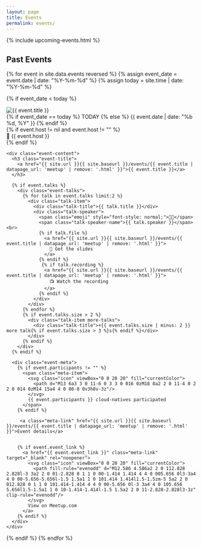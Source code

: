 ```yaml
---
layout: page
title: Events
permalink: events/
---
```


{% include upcoming-events.html %}

## Past Events

<div class="events-grid">
{% for event in site.data.events reversed %}
 {% assign event_date = event.date | date: "%Y-%m-%d" %}
 {% assign today = site.time | date: "%Y-%m-%d" %}
  
 {% if event_date < today %}
  <article class="event-card" data-event-id="{{ event.id }}">
    <div class="event-banner">
      <img src="https://raw.githubusercontent.com/CloudNativeLinz/go-image-generator/main/artifacts/{{ event.id }}.jpg" 
           alt="{{ event.title }}" 
           loading="lazy"
           onerror="this.src='https://raw.githubusercontent.com/CloudNativeLinz/go-image-generator/refs/heads/main/assets/backgrounds/meetup-background.jpg'"
      />
      <div class="event-overlay">
        <div class="event-date">
          {% if event_date == today %}
            <span class="today-badge">TODAY</span>
          {% else %}
            {{ event.date | date: "%b %d, %Y" }}
          {% endif %}
        </div>
        {% if event.host != nil and event.host != "" %}
          <div class="event-host">📍 {{ event.host }}</div>
        {% endif %}
      </div>
    </div>
    
    <div class="event-content">
      <h3 class="event-title">
        <a href="{{ site.url }}{{ site.baseurl }}/events/{{ event.title | datapage_url: 'meetup' | remove: '.html' }}">{{ event.title }}</a>
      </h3>
      
      {% if event.talks %}
        <div class="event-talks">
          {% for talk in event.talks limit:2 %}
            <div class="talk-item">
              <div class="talk-title">{{ talk.title }}</div>
              <div class="talk-speaker">
                <span class="emoji" style="font-style: normal;">👨‍💻</span>
                <span class="talk-speaker-name">{{ talk.speaker }}</span><br>
                {% if talk.file %}
                  <a href="{{ site.url }}{{ site.baseurl }}/events/{{ event.title | datapage_url: 'meetup' | remove: '.html' }}">
                    📎 Get the slides 
                  </a>
                {% endif %}
                 {% if talk.recording %}
                  <a href="{{ site.url }}{{ site.baseurl }}/events/{{ event.title | datapage_url: 'meetup' | remove: '.html' }}">
                    📺 Watch the recording
                  </a>
                {% endif %}
              </div>
            </div>
          {% endfor %}
          {% if event.talks.size > 2 %}
            <div class="talk-item more-talks">
              <div class="talk-title">+{{ event.talks.size | minus: 2 }} more talk{% if event.talks.size > 3 %}s{% endif %}</div>
            </div>
          {% endif %}
        </div>
      {% endif %}
      
      <div class="event-meta">
        {% if event.participants != "" %}
          <span class="meta-item">
            <svg class="icon" viewBox="0 0 20 20" fill="currentColor">
              <path d="M13 6a3 3 0 11-6 0 3 3 0 016 0zM18 8a2 2 0 11-4 0 2 2 0 014 0zM14 15a4 4 0 00-8 0v3h8v-3z"/>
            </svg>
            {{ event.participants }} cloud-natives participated
          </span>
        {% endif %}
        
         <a class="meta-link" href="{{ site.url }}{{ site.baseurl }}/events/{{ event.title | datapage_url: 'meetup' | remove: '.html' }}">Event details</a>


        {% if event.event_link %}
          <a href="{{ event.event_link }}" class="meta-link" target="_blank" rel="noopener">
            <svg class="icon" viewBox="0 0 20 20" fill="currentColor">
              <path fill-rule="evenodd" d="M12.586 4.586a2 2 0 112.828 2.828l-3 3a2 2 0 01-2.828 0 1 1 0 00-1.414 1.414 4 4 0 005.656 0l3-3a4 4 0 00-5.656-5.656l-1.5 1.5a1 1 0 101.414 1.414l1.5-1.5zm-5 5a2 2 0 012.828 0 1 1 0 101.414-1.414 4 4 0 00-5.656 0l-3 3a4 4 0 105.656 5.656l1.5-1.5a1 1 0 10-1.414-1.414l-1.5 1.5a2 2 0 11-2.828-2.828l3-3z" clip-rule="evenodd"/>
            </svg>
            View on Meetup.com
          </a>
        {% endif %}
      </div>
    </div>
  </article>
 {% endif %}
{% endfor %}
</div>

<script>
// Add intersection observer for scroll animations
if ('IntersectionObserver' in window) {
  const cards = document.querySelectorAll('.event-card');
  const observer = new IntersectionObserver((entries) => {
    entries.forEach((entry, index) => {
      if (entry.isIntersecting) {
        setTimeout(() => {
          entry.target.style.opacity = '1';
          entry.target.style.transform = 'translateY(0)';
        }, index * 100);
        observer.unobserve(entry.target);
      }
    });
  }, {
    threshold: 0.1,
    rootMargin: '50px'
  });
  
  cards.forEach((card) => {
    card.style.opacity = '0';
    card.style.transform = 'translateY(30px)';
    card.style.transition = 'opacity 0.6s ease, transform 0.6s ease';
    observer.observe(card);
  });
}
</script>